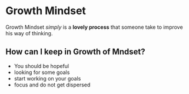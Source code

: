 # Growth Mindset
Growth Mindset *simply* is a **lovely process** that someone take to improve his way of thinking. 
## How can I keep in Growth of Mndset? 
- You should be hopeful 
- looking for some goals 
- start working on your goals 
- focus and do not get dispersed 

